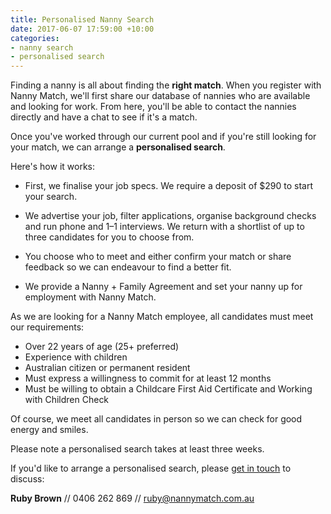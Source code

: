 ```yaml
---
title: Personalised Nanny Search
date: 2017-06-07 17:59:00 +10:00
categories:
- nanny search
- personalised search
---
```


Finding a nanny is all about finding the **right match**. When you register with Nanny Match, we'll first share our database of nannies who are available and looking for work. From here, you'll be able to contact the nannies directly and have a chat to see if it's a match.

Once you've worked through our current pool and if you're still looking for your match, we can arrange a **personalised search**. 

Here's how it works: 

* First, we finalise your job specs. We require a deposit of $290 to start your search.

* We advertise your job, filter applications, organise background checks and run phone and 1–1 interviews. We return with a shortlist of up to three candidates for you to choose from.

* You choose who to meet and either confirm your match or share feedback so we can endeavour to find a better fit. 

* We provide a Nanny + Family Agreement and set your nanny up for employment with Nanny Match. 

As we are looking for a Nanny Match employee, all candidates must meet our requirements: 

* Over 22 years of age (25+ preferred)
* Experience with children
* Australian citizen or permanent resident
* Must express a willingness to commit for at least 12 months
* Must be willing to obtain a Childcare First Aid Certificate and Working with Children Check

Of course, we meet all candidates in person so we can check for good energy and smiles. 

Please note a personalised search takes at least three weeks.

If you'd like to arrange a personalised search, please [get in touch](http://nannymatch.com.au/contact/) to discuss: 

**Ruby Brown**
// 0406 262 869
// ruby@nannymatch.com.au